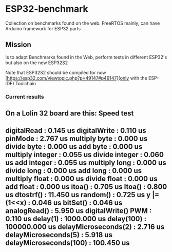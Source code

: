 # ESP32-benchmark
Collection on benchmarks found on the web. FreeRTOS mainly, can have Arduino framework for ESP32 parts

## Mission

Is to adapt Benchmarks found in the Web, perform tests in different ESP32's but also on the new ESP32S2

Note that ESP32S2 should be compiled for now [https://esp32.com/viewtopic.php?p=49147#p49147](only with the ESP-IDF) Toolchain

### Current results 

On a Lolin 32 board are this:
Speed test
----------
  digitalRead               : 0.145 us
  digitalWrite              : 0.110 us
  pinMode                   : 2.767 us
  multiply byte             : 0.000 us
  divide byte               : 0.000 us
  add byte                  : 0.000 us
  multiply integer          : 0.055 us
  divide integer            : 0.060 us
  add integer               : 0.055 us
  multiply long             : 0.000 us
  divide long               : 0.000 us
  add long                  : 0.000 us
  multiply float            : 0.000 us
  divide float              : 0.000 us
  add float                 : 0.000 us
  itoa()                    : 0.705 us
  ltoa()                    : 0.800 us
  dtostrf()                 : 11.450 us
  random()                  : 0.725 us
  y |= (1<<x)               : 0.046 us
  bitSet()                  : 0.046 us
  analogRead()              : 5.950 us
  digitalWrite() PWM         : 0.110 us
  delay(1)                  : 1000.000 us
  delay(100)                : 100000.000 us
  delayMicroseconds(2)      : 2.716 us
  delayMicroseconds(5)      : 5.918 us
  delayMicroseconds(100)    : 100.450 us
-----------